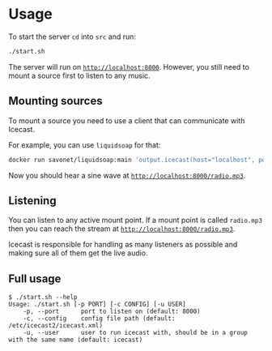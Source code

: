 # Usage

To start the server `cd` into `src` and run:

```sh
./start.sh
```

The server will run on [`http://localhost:8000`](http://localhost:8000).
However, you still need to mount a source first to listen to any music.

## Mounting sources

To mount a source you need to use a client that can communicate with Icecast.

For example, you can use `liquidsoap` for that:

```sh
docker run savonet/liquidsoap:main 'output.icecast(host="localhost", port=8000, password="hackme", mount="radio.mp3", %mp3, sine())'
```

Now you should hear a sine wave at [`http://localhost:8000/radio.mp3`](http://localhost:8000/radio.mp3).

## Listening

You can listen to any active mount point.
If a mount point is called `radio.mp3` then you can reach the stream at [`http://localhost:8000/radio.mp3`](http://localhost:8000/radio.mp3).

Icecast is responsible for handling as many listeners as possible and making sure all of them get the live audio.

## Full usage

```
$ ./start.sh --help
Usage: ./start.sh [-p PORT] [-c CONFIG] [-u USER]
    -p, --port      port to listen on (default: 8000)
    -c, --config    config file path (default: /etc/icecast2/icecast.xml)
    -u, --user      user to run icecast with, should be in a group with the same name (default: icecast)
```
